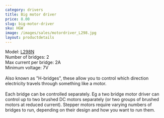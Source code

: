 ```yaml
---
category: drivers
title: Big motor driver
price: 8.00
slug: big-motor-driver
sku: HGW
image: /images/sales/motordriver_L298.jpg
layout: productdetails
---
```

Model: <a href="https://www.sparkfun.com/datasheets/Robotics/L298_H_Bridge.pdf">L298N</a>
<br>Number of bridges: 2
<br>Max current per bridge: 2A
<br>Minimum voltage: 7V
<br>
<br>Also known as "H-bridges", these allow you to control which direction electricity travels through something like a motor.
<br><br>Each bridge can be controlled separately. Eg a two bridge motor driver can control up to two brushed DC motors separately (or two groups of brushed motors at reduced current). Stepper motors require varying numbers of bridges to run, depending on their design and how you want to run them.
